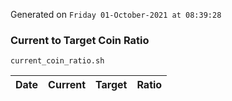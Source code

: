 Generated on `Friday 01-October-2021 at 08:39:28`

### Current to Target Coin Ratio
`current_coin_ratio.sh`

Date|Current|Target|Ratio
---|---|---|---
